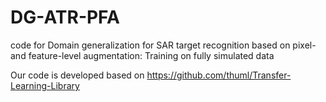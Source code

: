 # DG-ATR-PFA
code for Domain generalization for SAR target recognition  based on pixel- and feature-level augmentation:  Training on fully simulated data 





Our code is developed based on https://github.com/thuml/Transfer-Learning-Library
